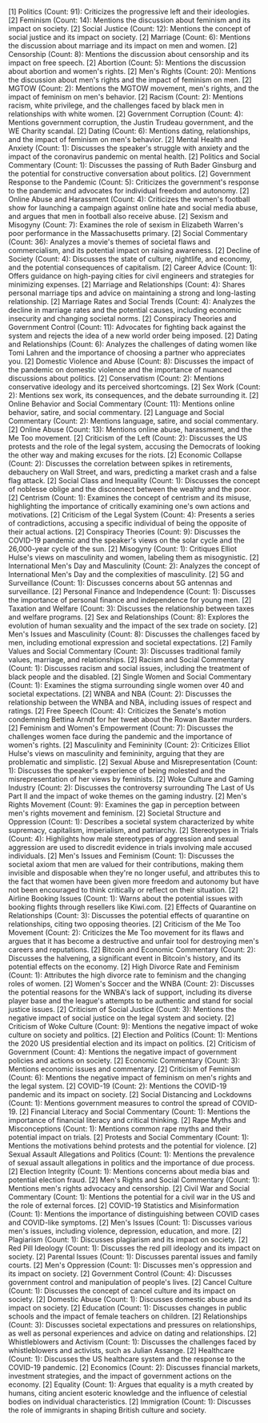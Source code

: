 [1] Politics (Count: 91): Criticizes the progressive left and their ideologies.
	[2] Feminism (Count: 14): Mentions the discussion about feminism and its impact on society.
	[2] Social Justice (Count: 12): Mentions the concept of social justice and its impact on society.
	[2] Marriage (Count: 6): Mentions the discussion about marriage and its impact on men and women.
	[2] Censorship (Count: 8): Mentions the discussion about censorship and its impact on free speech.
	[2] Abortion (Count: 5): Mentions the discussion about abortion and women's rights.
	[2] Men's Rights (Count: 20): Mentions the discussion about men's rights and the impact of feminism on men.
	[2] MGTOW (Count: 2): Mentions the MGTOW movement, men's rights, and the impact of feminism on men's behavior.
	[2] Racism (Count: 2): Mentions racism, white privilege, and the challenges faced by black men in relationships with white women.
	[2] Government Corruption (Count: 4): Mentions government corruption, the Justin Trudeau government, and the WE Charity scandal.
	[2] Dating (Count: 6): Mentions dating, relationships, and the impact of feminism on men's behavior.
	[2] Mental Health and Anxiety (Count: 1): Discusses the speaker's struggle with anxiety and the impact of the coronavirus pandemic on mental health.
	[2] Politics and Social Commentary (Count: 1): Discusses the passing of Ruth Bader Ginsburg and the potential for constructive conversation about politics.
	[2] Government Response to the Pandemic (Count: 5): Criticizes the government's response to the pandemic and advocates for individual freedom and autonomy.
	[2] Online Abuse and Harassment (Count: 4): Criticizes the women's football show for launching a campaign against online hate and social media abuse, and argues that men in football also receive abuse.
	[2] Sexism and Misogyny (Count: 7): Examines the role of sexism in Elizabeth Warren's poor performance in the Massachusetts primary.
	[2] Social Commentary (Count: 36): Analyzes a movie's themes of societal flaws and commercialism, and its potential impact on raising awareness.
	[2] Decline of Society (Count: 4): Discusses the state of culture, nightlife, and economy, and the potential consequences of capitalism.
	[2] Career Advice (Count: 1): Offers guidance on high-paying cities for civil engineers and strategies for minimizing expenses.
	[2] Marriage and Relationships (Count: 4): Shares personal marriage tips and advice on maintaining a strong and long-lasting relationship.
	[2] Marriage Rates and Social Trends (Count: 4): Analyzes the decline in marriage rates and the potential causes, including economic insecurity and changing societal norms.
	[2] Conspiracy Theories and Government Control (Count: 11): Advocates for fighting back against the system and rejects the idea of a new world order being imposed.
	[2] Dating and Relationships (Count: 6): Analyzes the challenges of dating women like Tomi Lahren and the importance of choosing a partner who appreciates you.
	[2] Domestic Violence and Abuse (Count: 8): Discusses the impact of the pandemic on domestic violence and the importance of nuanced discussions about politics.
	[2] Conservatism (Count: 2): Mentions conservative ideology and its perceived shortcomings.
	[2] Sex Work (Count: 2): Mentions sex work, its consequences, and the debate surrounding it.
	[2] Online Behavior and Social Commentary (Count: 11): Mentions online behavior, satire, and social commentary.
	[2] Language and Social Commentary (Count: 2): Mentions language, satire, and social commentary.
	[2] Online Abuse (Count: 13): Mentions online abuse, harassment, and the Me Too movement.
	[2] Criticism of the Left (Count: 2): Discusses the US protests and the role of the legal system, accusing the Democrats of looking the other way and making excuses for the riots.
	[2] Economic Collapse (Count: 2): Discusses the correlation between spikes in retirements, debauchery on Wall Street, and wars, predicting a market crash and a false flag attack.
	[2] Social Class and Inequality (Count: 1): Discusses the concept of noblesse oblige and the disconnect between the wealthy and the poor.
	[2] Centrism (Count: 1): Examines the concept of centrism and its misuse, highlighting the importance of critically examining one's own actions and motivations.
	[2] Criticism of the Legal System (Count: 4): Presents a series of contradictions, accusing a specific individual of being the opposite of their actual actions.
	[2] Conspiracy Theories (Count: 9): Discusses the COVID-19 pandemic and the speaker's views on the solar cycle and the 26,000-year cycle of the sun.
	[2] Misogyny (Count: 1): Critiques Elliot Hulse's views on masculinity and women, labeling them as misogynistic.
	[2] International Men's Day and Masculinity (Count: 2): Analyzes the concept of International Men's Day and the complexities of masculinity.
	[2] 5G and Surveillance (Count: 1): Discusses concerns about 5G antennas and surveillance.
	[2] Personal Finance and Independence (Count: 1): Discusses the importance of personal finance and independence for young men.
	[2] Taxation and Welfare (Count: 3): Discusses the relationship between taxes and welfare programs.
	[2] Sex and Relationships (Count: 8): Explores the evolution of human sexuality and the impact of the sex trade on society.
	[2] Men's Issues and Masculinity (Count: 8): Discusses the challenges faced by men, including emotional expression and societal expectations.
	[2] Family Values and Social Commentary (Count: 3): Discusses traditional family values, marriage, and relationships.
	[2] Racism and Social Commentary (Count: 1): Discusses racism and social issues, including the treatment of black people and the disabled.
	[2] Single Women and Social Commentary (Count: 1): Examines the stigma surrounding single women over 40 and societal expectations.
	[2] WNBA and NBA (Count: 2): Discusses the relationship between the WNBA and NBA, including issues of respect and ratings.
	[2] Free Speech (Count: 4): Criticizes the Senate's motion condemning Bettina Arndt for her tweet about the Rowan Baxter murders.
	[2] Feminism and Women's Empowerment (Count: 7): Discusses the challenges women face during the pandemic and the importance of women's rights.
	[2] Masculinity and Femininity (Count: 2): Criticizes Elliot Hulse's views on masculinity and femininity, arguing that they are problematic and simplistic.
	[2] Sexual Abuse and Misrepresentation (Count: 1): Discusses the speaker's experience of being molested and the misrepresentation of her views by feminists.
	[2] Woke Culture and Gaming Industry (Count: 2): Discusses the controversy surrounding The Last of Us Part II and the impact of woke themes on the gaming industry.
	[2] Men's Rights Movement (Count: 9): Examines the gap in perception between men's rights movement and feminism.
	[2] Societal Structure and Oppression (Count: 1): Describes a societal system characterized by white supremacy, capitalism, imperialism, and patriarchy.
	[2] Stereotypes in Trials (Count: 4): Highlights how male stereotypes of aggression and sexual aggression are used to discredit evidence in trials involving male accused individuals.
	[2] Men's Issues and Feminism (Count: 1): Discusses the societal axiom that men are valued for their contributions, making them invisible and disposable when they're no longer useful, and attributes this to the fact that women have been given more freedom and autonomy but have not been encouraged to think critically or reflect on their situation.
	[2] Airline Booking Issues (Count: 1): Warns about the potential issues with booking flights through resellers like Kiwi.com.
	[2] Effects of Quarantine on Relationships (Count: 3): Discusses the potential effects of quarantine on relationships, citing two opposing theories.
	[2] Criticism of the Me Too Movement (Count: 2): Criticizes the Me Too movement for its flaws and argues that it has become a destructive and unfair tool for destroying men's careers and reputations.
	[2] Bitcoin and Economic Commentary (Count: 2): Discusses the halvening, a significant event in Bitcoin's history, and its potential effects on the economy.
	[2] High Divorce Rate and Feminism (Count: 1): Attributes the high divorce rate to feminism and the changing roles of women.
	[2] Women's Soccer and the WNBA (Count: 2): Discusses the potential reasons for the WNBA's lack of support, including its diverse player base and the league's attempts to be authentic and stand for social justice issues.
	[2] Criticism of Social Justice (Count: 3): Mentions the negative impact of social justice on the legal system and society.
	[2] Criticism of Woke Culture (Count: 9): Mentions the negative impact of woke culture on society and politics.
	[2] Election and Politics (Count: 1): Mentions the 2020 US presidential election and its impact on politics.
	[2] Criticism of Government (Count: 4): Mentions the negative impact of government policies and actions on society.
	[2] Economic Commentary (Count: 3): Mentions economic issues and commentary.
	[2] Criticism of Feminism (Count: 6): Mentions the negative impact of feminism on men's rights and the legal system.
	[2] COVID-19 (Count: 2): Mentions the COVID-19 pandemic and its impact on society.
	[2] Social Distancing and Lockdowns (Count: 1): Mentions government measures to control the spread of COVID-19.
	[2] Financial Literacy and Social Commentary (Count: 1): Mentions the importance of financial literacy and critical thinking.
	[2] Rape Myths and Misconceptions (Count: 1): Mentions common rape myths and their potential impact on trials.
	[2] Protests and Social Commentary (Count: 1): Mentions the motivations behind protests and the potential for violence.
	[2] Sexual Assault Allegations and Politics (Count: 1): Mentions the prevalence of sexual assault allegations in politics and the importance of due process.
	[2] Election Integrity (Count: 1): Mentions concerns about media bias and potential election fraud.
	[2] Men's Rights and Social Commentary (Count: 1): Mentions men's rights advocacy and censorship.
	[2] Civil War and Social Commentary (Count: 1): Mentions the potential for a civil war in the US and the role of external forces.
	[2] COVID-19 Statistics and Misinformation (Count: 1): Mentions the importance of distinguishing between COVID cases and COVID-like symptoms.
	[2] Men's Issues (Count: 1): Discusses various men's issues, including violence, depression, education, and more.
	[2] Plagiarism (Count: 1): Discusses plagiarism and its impact on society.
	[2] Red Pill Ideology (Count: 1): Discusses the red pill ideology and its impact on society.
	[2] Parental Issues (Count: 1): Discusses parental issues and family courts.
	[2] Men's Oppression (Count: 1): Discusses men's oppression and its impact on society.
	[2] Government Control (Count: 4): Discusses government control and manipulation of people's lives.
	[2] Cancel Culture (Count: 1): Discusses the concept of cancel culture and its impact on society.
	[2] Domestic Abuse (Count: 1): Discusses domestic abuse and its impact on society.
	[2] Education (Count: 1): Discusses changes in public schools and the impact of female teachers on children.
	[2] Relationships (Count: 3): Discusses societal expectations and pressures on relationships, as well as personal experiences and advice on dating and relationships.
	[2] Whistleblowers and Activism (Count: 1): Discusses the challenges faced by whistleblowers and activists, such as Julian Assange.
	[2] Healthcare (Count: 1): Discusses the US healthcare system and the response to the COVID-19 pandemic.
	[2] Economics (Count: 2): Discusses financial markets, investment strategies, and the impact of government actions on the economy.
	[2] Equality (Count: 1): Argues that equality is a myth created by humans, citing ancient esoteric knowledge and the influence of celestial bodies on individual characteristics.
	[2] Immigration (Count: 1): Discusses the role of immigrants in shaping British culture and society.

